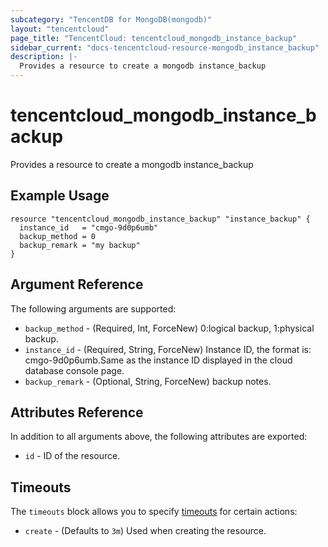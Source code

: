 ```yaml
---
subcategory: "TencentDB for MongoDB(mongodb)"
layout: "tencentcloud"
page_title: "TencentCloud: tencentcloud_mongodb_instance_backup"
sidebar_current: "docs-tencentcloud-resource-mongodb_instance_backup"
description: |-
  Provides a resource to create a mongodb instance_backup
---
```


# tencentcloud_mongodb_instance_backup

Provides a resource to create a mongodb instance_backup

## Example Usage

```hcl
resource "tencentcloud_mongodb_instance_backup" "instance_backup" {
  instance_id   = "cmgo-9d0p6umb"
  backup_method = 0
  backup_remark = "my backup"
}
```

## Argument Reference

The following arguments are supported:

* `backup_method` - (Required, Int, ForceNew) 0:logical backup, 1:physical backup.
* `instance_id` - (Required, String, ForceNew) Instance ID, the format is: cmgo-9d0p6umb.Same as the instance ID displayed in the cloud database console page.
* `backup_remark` - (Optional, String, ForceNew) backup notes.

## Attributes Reference

In addition to all arguments above, the following attributes are exported:

* `id` - ID of the resource.



## Timeouts

The `timeouts` block allows you to specify [timeouts](https://developer.hashicorp.com/terraform/language/resources/syntax#operation-timeouts) for certain actions:

* `create` - (Defaults to `3m`) Used when creating the resource.


